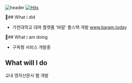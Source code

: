 ![header](https://capsule-render.vercel.app/api?type=waving&color=0:2f9e44,100:51cf66&height=150&text=Hi+I'm+yang&fontSize=50&animation=blink&fontColor=ffffff&fontAlignY=30)
[![Hits](https://hits.seeyoufarm.com/api/count/incr/badge.svg?url=https%3A%2F%2Fgithub.com%2Ftaeseokyang&count_bg=%2379C83D&title_bg=%23555555&icon=&icon_color=%23E7E7E7&title=hits&edge_flat=false)](https://hits.seeyoufarm.com)

## What i did
- 가천대학교 대여 플랫폼 '바람' 풀스택 개발
www.baram.today

## What i am doing
- 구독형 서비스 개발중
 
## What will I do
교내 영자신문사 웹 개발
